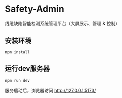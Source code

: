 # Safety-Admin
线缆缺陷智能检测系统管理平台（大屏展示、管理 &amp; 控制）

## 安装环境
```
npm install
```

## 运行dev服务器
```
npm run dev
```

服务启动后，浏览器访问 http://127.0.0.1:5173/